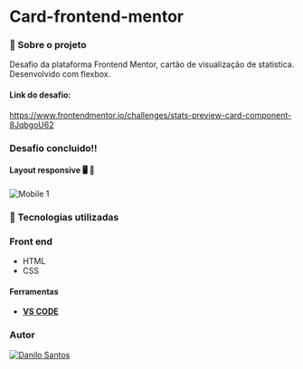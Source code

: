 # Card-frontend-mentor

###  :open_book:  Sobre o projeto

 Desafio da plataforma Frontend Mentor, cartão de visualização de statistica. Desenvolvido com flexbox.
 
#### Link do desafio: 
https://www.frontendmentor.io/challenges/stats-preview-card-component-8JqbgoU62  
  

### Desafio concluido!! 
#### Layout responsive :desktop_computer: :iphone: 

![Mobile 1](https://github.com/daniloadscavalcante/assets/blob/master/card2FrontendMentor.gif)

### 🚀 Tecnologias utilizadas

### Front end
- HTML 
- CSS


#### Ferramentas
- [**VS CODE**]()

### Autor
<a href="https://www.linkedin.com/in/daniloadscavalcante/">
  <img alt="Danilo Santos" src="https://img.shields.io/badge/-Danilo Santos-blue?style=flat&logo=Linkedin&logoColor=bluee" />
</a>




